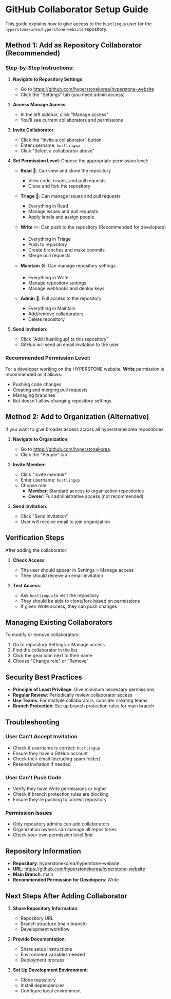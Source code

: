 # GitHub Collaborator Setup Guide

This guide explains how to give access to the `hustlingup` user for the `hyperstonekorea/hyperstone-website` repository.

## Method 1: Add as Repository Collaborator (Recommended)

### Step-by-Step Instructions:

1. **Navigate to Repository Settings**:
   - Go to https://github.com/hyperstonekorea/hyperstone-website
   - Click the "Settings" tab (you need admin access)

2. **Access Manage Access**:
   - In the left sidebar, click "Manage access"
   - You'll see current collaborators and permissions

3. **Invite Collaborator**:
   - Click the "Invite a collaborator" button
   - Enter username: `hustlingup`
   - Click "Select a collaborator above"

4. **Set Permission Level**:
   Choose the appropriate permission level:
   
   - **Read** 📖: Can view and clone the repository
     - View code, issues, and pull requests
     - Clone and fork the repository
   
   - **Triage** 🔧: Can manage issues and pull requests
     - Everything in Read
     - Manage issues and pull requests
     - Apply labels and assign people
   
   - **Write** ✏️: Can push to the repository (Recommended for developers)
     - Everything in Triage
     - Push to repository
     - Create branches and make commits
     - Merge pull requests
   
   - **Maintain** 🛠️: Can manage repository settings
     - Everything in Write
     - Manage repository settings
     - Manage webhooks and deploy keys
   
   - **Admin** 👑: Full access to the repository
     - Everything in Maintain
     - Add/remove collaborators
     - Delete repository

5. **Send Invitation**:
   - Click "Add [hustlingup] to this repository"
   - GitHub will send an email invitation to the user

### Recommended Permission Level:
For a developer working on the HYPERSTONE website, **Write** permission is recommended as it allows:
- Pushing code changes
- Creating and merging pull requests
- Managing branches
- But doesn't allow changing repository settings

## Method 2: Add to Organization (Alternative)

If you want to give broader access across all hyperstonekorea repositories:

1. **Navigate to Organization**:
   - Go to https://github.com/hyperstonekorea
   - Click the "People" tab

2. **Invite Member**:
   - Click "Invite member"
   - Enter username: `hustlingup`
   - Choose role:
     - **Member**: Standard access to organization repositories
     - **Owner**: Full administrative access (not recommended)

3. **Send Invitation**:
   - Click "Send invitation"
   - User will receive email to join organization

## Verification Steps

After adding the collaborator:

1. **Check Access**:
   - The user should appear in Settings > Manage access
   - They should receive an email invitation

2. **Test Access**:
   - Ask `hustlingup` to visit the repository
   - They should be able to clone/fork based on permissions
   - If given Write access, they can push changes

## Managing Existing Collaborators

To modify or remove collaborators:

1. Go to repository Settings > Manage access
2. Find the collaborator in the list
3. Click the gear icon next to their name
4. Choose "Change role" or "Remove"

## Security Best Practices

- **Principle of Least Privilege**: Give minimum necessary permissions
- **Regular Review**: Periodically review collaborator access
- **Use Teams**: For multiple collaborators, consider creating teams
- **Branch Protection**: Set up branch protection rules for main branch

## Troubleshooting

### User Can't Accept Invitation
- Check if username is correct: `hustlingup`
- Ensure they have a GitHub account
- Check their email (including spam folder)
- Resend invitation if needed

### User Can't Push Code
- Verify they have Write permissions or higher
- Check if branch protection rules are blocking
- Ensure they're pushing to correct repository

### Permission Issues
- Only repository admins can add collaborators
- Organization owners can manage all repositories
- Check your own permission level first

## Repository Information

- **Repository**: hyperstonekorea/hyperstone-website
- **URL**: https://github.com/hyperstonekorea/hyperstone-website
- **Main Branch**: main
- **Recommended Permission for Developers**: Write

## Next Steps After Adding Collaborator

1. **Share Repository Information**:
   - Repository URL
   - Branch structure (main branch)
   - Development workflow

2. **Provide Documentation**:
   - Share setup instructions
   - Environment variables needed
   - Deployment process

3. **Set Up Development Environment**:
   - Clone repository
   - Install dependencies
   - Configure local environment